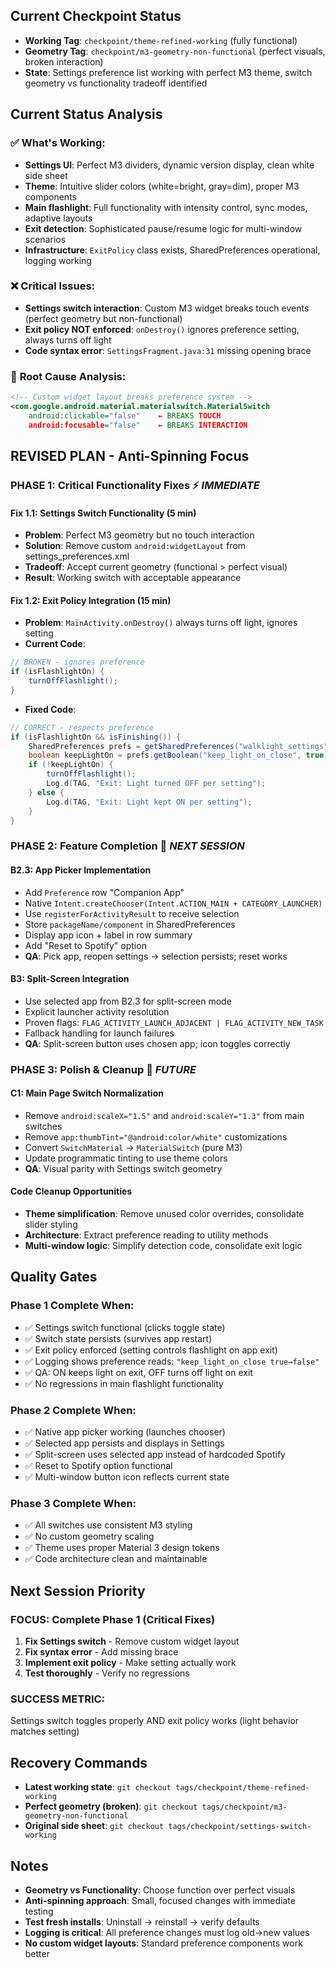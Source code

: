 ## Current Checkpoint Status

- **Working Tag**: `checkpoint/theme-refined-working` (fully functional)
- **Geometry Tag**: `checkpoint/m3-geometry-non-functional` (perfect visuals, broken interaction)
- **State**: Settings preference list working with perfect M3 theme, switch geometry vs functionality tradeoff identified

## Current Status Analysis

### ✅ **What's Working:**
- **Settings UI**: Perfect M3 dividers, dynamic version display, clean white side sheet
- **Theme**: Intuitive slider colors (white=bright, gray=dim), proper M3 components
- **Main flashlight**: Full functionality with intensity control, sync modes, adaptive layouts
- **Exit detection**: Sophisticated pause/resume logic for multi-window scenarios
- **Infrastructure**: `ExitPolicy` class exists, SharedPreferences operational, logging working

### ❌ **Critical Issues:**
- **Settings switch interaction**: Custom M3 widget breaks touch events (perfect geometry but non-functional)
- **Exit policy NOT enforced**: `onDestroy()` ignores preference setting, always turns off light
- **Code syntax error**: `SettingsFragment.java:31` missing opening brace

### 🎯 **Root Cause Analysis:**
```xml
<!-- Custom widget layout breaks preference system -->
<com.google.android.material.materialswitch.MaterialSwitch
    android:clickable="false"    ← BREAKS TOUCH  
    android:focusable="false"    ← BREAKS INTERACTION
```

## REVISED PLAN - Anti-Spinning Focus

### **PHASE 1: Critical Functionality Fixes** ⚡ *IMMEDIATE*

#### **Fix 1.1: Settings Switch Functionality (5 min)**
- **Problem**: Perfect M3 geometry but no touch interaction
- **Solution**: Remove custom `android:widgetLayout` from settings_preferences.xml
- **Tradeoff**: Accept current geometry (functional > perfect visual)
- **Result**: Working switch with acceptable appearance

#### **Fix 1.2: Exit Policy Integration (15 min)**
- **Problem**: `MainActivity.onDestroy()` always turns off light, ignores setting
- **Current Code**: 
```java
// BROKEN - ignores preference
if (isFlashlightOn) {
    turnOffFlashlight();
}
```
- **Fixed Code**:
```java
// CORRECT - respects preference  
if (isFlashlightOn && isFinishing()) {
    SharedPreferences prefs = getSharedPreferences("walklight_settings", MODE_PRIVATE);
    boolean keepLightOn = prefs.getBoolean("keep_light_on_close", true);
    if (!keepLightOn) {
        turnOffFlashlight();
        Log.d(TAG, "Exit: Light turned OFF per setting");
    } else {
        Log.d(TAG, "Exit: Light kept ON per setting");
    }
}
```

### **PHASE 2: Feature Completion** 📱 *NEXT SESSION*

#### **B2.3: App Picker Implementation**
- Add `Preference` row "Companion App"
- Native `Intent.createChooser(Intent.ACTION_MAIN + CATEGORY_LAUNCHER)`
- Use `registerForActivityResult` to receive selection
- Store `packageName/component` in SharedPreferences  
- Display app icon + label in row summary
- Add "Reset to Spotify" option
- **QA**: Pick app, reopen settings → selection persists; reset works

#### **B3: Split-Screen Integration** 
- Use selected app from B2.3 for split-screen mode
- Explicit launcher activity resolution
- Proven flags: `FLAG_ACTIVITY_LAUNCH_ADJACENT | FLAG_ACTIVITY_NEW_TASK`
- Fallback handling for launch failures
- **QA**: Split-screen button uses chosen app; icon toggles correctly

### **PHASE 3: Polish & Cleanup** 🎨 *FUTURE*

#### **C1: Main Page Switch Normalization**
- Remove `android:scaleX="1.5"` and `android:scaleY="1.3"` from main switches
- Remove `app:thumbTint="@android:color/white"` customizations  
- Convert `SwitchMaterial` → `MaterialSwitch` (pure M3)
- Update programmatic tinting to use theme colors
- **QA**: Visual parity with Settings switch geometry

#### **Code Cleanup Opportunities**
- **Theme simplification**: Remove unused color overrides, consolidate slider styling
- **Architecture**: Extract preference reading to utility methods
- **Multi-window logic**: Simplify detection code, consolidate exit logic

## Quality Gates

### **Phase 1 Complete When:**
- ✅ Settings switch functional (clicks toggle state)
- ✅ Switch state persists (survives app restart)
- ✅ Exit policy enforced (setting controls flashlight on app exit)
- ✅ Logging shows preference reads: `"keep_light_on_close true→false"`
- ✅ QA: ON keeps light on exit, OFF turns off light on exit
- ✅ No regressions in main flashlight functionality

### **Phase 2 Complete When:**
- ✅ Native app picker working (launches chooser)
- ✅ Selected app persists and displays in Settings
- ✅ Split-screen uses selected app instead of hardcoded Spotify
- ✅ Reset to Spotify option functional
- ✅ Multi-window button icon reflects current state

### **Phase 3 Complete When:**
- ✅ All switches use consistent M3 styling
- ✅ No custom geometry scaling
- ✅ Theme uses proper Material 3 design tokens
- ✅ Code architecture clean and maintainable

## Next Session Priority

### **FOCUS: Complete Phase 1 (Critical Fixes)**
1. **Fix Settings switch** - Remove custom widget layout
2. **Fix syntax error** - Add missing brace
3. **Implement exit policy** - Make setting actually work
4. **Test thoroughly** - Verify no regressions

### **SUCCESS METRIC:** 
Settings switch toggles properly AND exit policy works (light behavior matches setting)

## Recovery Commands

- **Latest working state**: `git checkout tags/checkpoint/theme-refined-working`
- **Perfect geometry (broken)**: `git checkout tags/checkpoint/m3-geometry-non-functional`
- **Original side sheet**: `git checkout tags/checkpoint/settings-switch-working`

## Notes

- **Geometry vs Functionality**: Choose function over perfect visuals
- **Anti-spinning approach**: Small, focused changes with immediate testing
- **Test fresh installs**: Uninstall → reinstall → verify defaults
- **Logging is critical**: All preference changes must log old→new values
- **No custom widget layouts**: Standard preference components work better